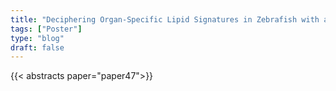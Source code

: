 ```yaml
---
title: "Deciphering Organ-Specific Lipid Signatures in Zebrafish with a Spatial Lipidomics Pipeline"
tags: ["Poster"]
type: "blog"
draft: false
---
```


{{< abstracts paper="paper47">}}


